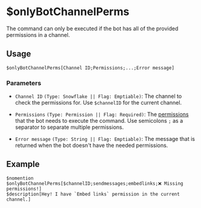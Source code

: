 # $onlyBotChannelPerms
The command can only be executed if the bot has all of the provided permissions in a channel.

## Usage
```
$onlyBotChannelPerms[Channel ID;Permissions;...;Error message]
```

### Parameters 
- `Channel ID` `(Type: Snowflake || Flag: Emptiable)`: The channel to check the permissions for. Use `$channelID` for the current channel.
- `Permissions` `(Type: Permission || Flag: Required)`: The [permissions](../resources/permissions.md) that the bot needs to execute the command. Use semicolons `;` as a separator to separate multiple permissions.

- `Error message` `(Type: String || Flag: Emptiable)`: The message that is returned when the bot doesn't have the needed permissions.

## Example
```
$nomention
$onlyBotChannelPerms[$channelID;sendmessages;embedlinks;❌ Missing permissions!]
$description[Hey! I have `Embed links` permission in the current channel.]
```
